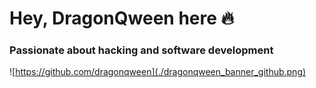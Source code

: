 # Hey, DragonQween here 🔥
### Passionate about hacking and software development

![https://github.com/dragonqween](./dragonqween_banner_github.png)
